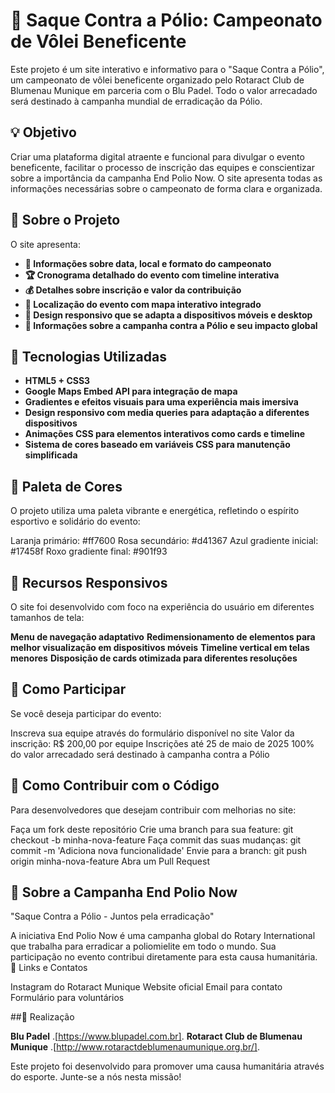 # 🏐 Saque Contra a Pólio: Campeonato de Vôlei Beneficente

Este projeto é um site interativo e informativo para o "Saque Contra a Pólio", um campeonato de vôlei beneficente organizado pelo Rotaract Club de Blumenau Munique em parceria com o Blu Padel. Todo o valor arrecadado será destinado à campanha mundial de erradicação da Pólio.

## 💡 Objetivo

Criar uma plataforma digital atraente e funcional para divulgar o evento beneficente, facilitar o processo de inscrição das equipes e conscientizar sobre a importância da campanha End Polio Now. O site apresenta todas as informações necessárias sobre o campeonato de forma clara e organizada.

## 🧵 Sobre o Projeto

O site apresenta:

- **📅 Informações sobre data, local e formato do campeonato**
- **🏆 Cronograma detalhado do evento com timeline interativa**
- **💰 Detalhes sobre inscrição e valor da contribuição**
- **📍 Localização do evento com mapa interativo integrado**
- **🔄 Design responsivo que se adapta a dispositivos móveis e desktop**
- **💉 Informações sobre a campanha contra a Pólio e seu impacto global**

## 🔧 Tecnologias Utilizadas

- **HTML5 + CSS3**
- **Google Maps Embed API para integração de mapa**
- **Gradientes e efeitos visuais para uma experiência mais imersiva**
- **Design responsivo com media queries para adaptação a diferentes dispositivos**
- **Animações CSS para elementos interativos como cards e timeline**
- **Sistema de cores baseado em variáveis CSS para manutenção simplificada**

## 🎨 Paleta de Cores

O projeto utiliza uma paleta vibrante e energética, refletindo o espírito esportivo e solidário do evento:

Laranja primário: #ff7600
Rosa secundário: #d41367
Azul gradiente inicial: #17458f
Roxo gradiente final: #901f93

## 📱 Recursos Responsivos

O site foi desenvolvido com foco na experiência do usuário em diferentes tamanhos de tela:

**Menu de navegação adaptativo**
**Redimensionamento de elementos para melhor visualização em dispositivos móveis**
**Timeline vertical em telas menores**
**Disposição de cards otimizada para diferentes resoluções**

## 📣 Como Participar

Se você deseja participar do evento:

Inscreva sua equipe através do formulário disponível no site
Valor da inscrição: R$ 200,00 por equipe
Inscrições até 25 de maio de 2025
100% do valor arrecadado será destinado à campanha contra a Pólio

## 🔄 Como Contribuir com o Código
Para desenvolvedores que desejam contribuir com melhorias no site:

Faça um fork deste repositório
Crie uma branch para sua feature: git checkout -b minha-nova-feature
Faça commit das suas mudanças: git commit -m 'Adiciona nova funcionalidade'
Envie para a branch: git push origin minha-nova-feature
Abra um Pull Request

## 💉 Sobre a Campanha End Polio Now

"Saque Contra a Pólio - Juntos pela erradicação"

A iniciativa End Polio Now é uma campanha global do Rotary International que trabalha para erradicar a poliomielite em todo o mundo. Sua participação no evento contribui diretamente para esta causa humanitária.
🔗 Links e Contatos

Instagram do Rotaract Munique
Website oficial
Email para contato
Formulário para voluntários

##👥 Realização

**Blu Padel** .[https://www.blupadel.com.br].
**Rotaract Club de Blumenau Munique** .[http://www.rotaractdeblumenaumunique.org.br/].



Este projeto foi desenvolvido para promover uma causa humanitária através do esporte. Junte-se a nós nesta missão!
